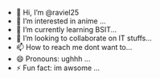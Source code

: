 - 👋 Hi, I’m @raviel25
- 👀 I’m interested in anime ...
- 🌱 I’m currently learning BSIT...
- 💞️ I’m looking to collaborate on IT stuffs...
- 📫 How to reach me dont want to...
- 😄 Pronouns: ughhh ...
- ⚡ Fun fact: im awsome ...

<!---
raviel25/raviel25 is a ✨ special ✨ repository because its `README.md` (this file) appears on your GitHub profile.
You can click the Preview link to take a look at your changes.
--->

